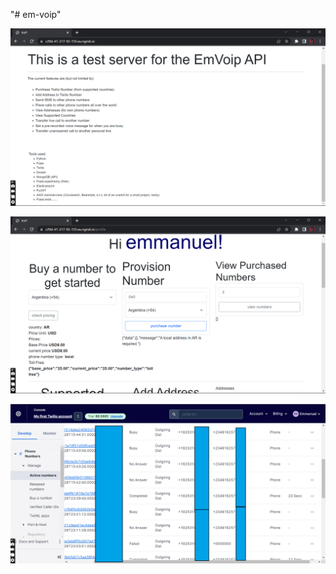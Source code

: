 "# em-voip" 


![EmVoip Web: index](https://github.com/iameo/em-voip/blob/main/voip/imgs/index.png)

![EmVoip Web: profile](https://github.com/iameo/em-voip/blob/main/voip/imgs/profile.png)

![Twilio Console](https://github.com/iameo/em-voip/blob/main/voip/imgs/twilio_console.png)